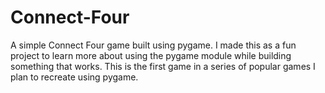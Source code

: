 # Connect-Four

A simple Connect Four game built using pygame. I made this as a fun project to learn more about using the pygame module while building something that works. This is the first game in a series of popular games I plan to recreate using pygame.
